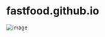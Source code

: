 # fastfood.github.io
![image](https://github.com/AlejandroMezaing/fastfood/assets/99505524/ce53e3a5-058a-49d2-91a0-e7396a953399)

